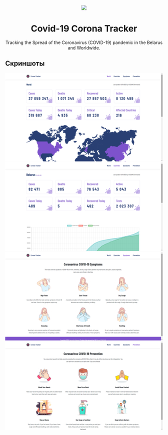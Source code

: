 <div align="center">
  <img width="50%" src="https://www.eucope.org/wp-content/uploads/2020/04/covid19_1600800.png" />
</div>

<h1 align="center">Covid-19 Corona Tracker</h1>

<p align="center">
  Tracking the Spread of the Coronavirus (COVID-19) pandemic in the Belarus and Worldwide.
</p>

<h2>Скриншоты</h2>

<img src="https://github.com/seryozhabaleyko/covid-19-corona-tracker/blob/master/covid-19-world.png?raw=true" />
<img src="https://github.com/seryozhabaleyko/covid-19-corona-tracker/blob/master/covid-19-countries.png?raw=true" />
<img src="https://github.com/seryozhabaleyko/covid-19-corona-tracker/blob/master/covid-19-symptoms.png?raw=true" />
<img src="https://github.com/seryozhabaleyko/covid-19-corona-tracker/blob/master/covid-19-prevention.png?raw=true" />
